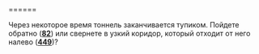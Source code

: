 ======

Через некоторое время тоннель заканчивается тупиком. Пойдете обратно ([**82**](#n_82)) или свернете в узкий коридор, который отходит от него налево ([**449**](#n_449))?

